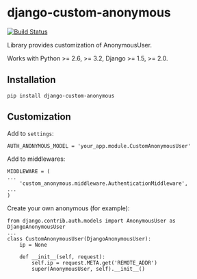 # django-custom-anonymous


[![Build Status](https://travis-ci.org/bugov/django-custom-anonymous.svg?branch=master)](https://travis-ci.org/bugov/django-custom-anonymous)

Library provides customization of AnonymousUser.

Works with Python >= 2.6, >= 3.2, Django >= 1.5, >= 2.0.

## Installation

    pip install django-custom-anonymous

## Customization

Add to `settings`:

    AUTH_ANONYMOUS_MODEL = 'your_app.module.CustomAnonymousUser'

Add to middlewares:

    MIDDLEWARE = (
    ...
        'custom_anonymous.middleware.AuthenticationMiddleware',
    ...
    )

Create your own anonymous (for example):

    from django.contrib.auth.models import AnonymousUser as DjangoAnonymousUser
    ...
    class CustomAnonymousUser(DjangoAnonymousUser):
        ip = None

        def __init__(self, request):
            self.ip = request.META.get('REMOTE_ADDR')
            super(AnonymousUser, self).__init__()
